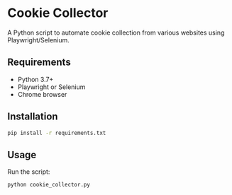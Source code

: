 # Cookie Collector

A Python script to automate cookie collection from various websites using Playwright/Selenium.

## Requirements
- Python 3.7+
- Playwright or Selenium
- Chrome browser

## Installation
```bash
pip install -r requirements.txt
```

## Usage
Run the script:
```bash
python cookie_collector.py
```